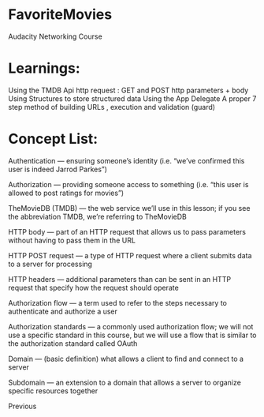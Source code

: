 # FavoriteMovies
Audacity Networking Course 

Learnings:
===========

Using the TMDB Api
http request : GET and POST
http parameters + body
Using Structures to store structured data 
Using the App Delegate
A proper 7 step method of building URLs , execution and validation (guard)

Concept List:
============

Authentication — ensuring someone’s identity (i.e. “we’ve confirmed this user is indeed Jarrod Parkes”)

Authorization — providing someone access to something (i.e. “this user is allowed to post ratings for movies”)

TheMovieDB (TMDB) — the web service we’ll use in this lesson; if you see the abbreviation TMDB, we’re referring to TheMovieDB

HTTP body — part of an HTTP request that allows us to pass parameters without having to pass them in the URL

HTTP POST request — a type of HTTP request where a client submits data to a server for processing

HTTP headers — additional parameters than can be sent in an HTTP request that specify how the request should operate

Authorization flow — a term used to refer to the steps necessary to authenticate and authorize a user

Authorization standards — a commonly used authorization flow; we will not use a specific standard in this course, but we will use a flow that is similar to the authorization standard called OAuth

Domain — (basic definition) what allows a client to find and connect to a server

Subdomain — an extension to a domain that allows a server to organize specific resources together

 Previous
